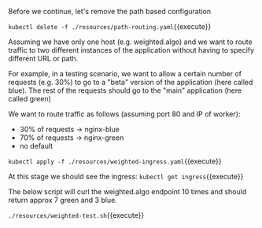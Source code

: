 Before we continue, let's remove the path based configuration

`kubectl delete -f ./resources/path-routing.yaml`{{execute}}

Assuming we have only one host (e.g. weighted.algo) and we want to route traffic to two different instances of the application without having to specify different URL or path.

For example, in a testing scenario, we want to allow a certain number of requests (e.g. 30%) to go to a "beta" version of the application (here called blue).
The rest of the requests should go to the "main" application (here called green)

We want to route traffic as follows (assuming port 80 and IP of worker):
- 30% of requests -> nginx-blue
- 70% of requests -> nginx-green
- no default

`kubectl apply -f ./resources/weighted-ingress.yaml`{{execute}}

At this stage we should see the ingress:
`kubectl get ingress`{{execute}}

The below script will curl the weighted.algo endpoint 10 times and should return approx 7 green and 3 blue.

`./resources/weighted-test.sh`{{execute}}